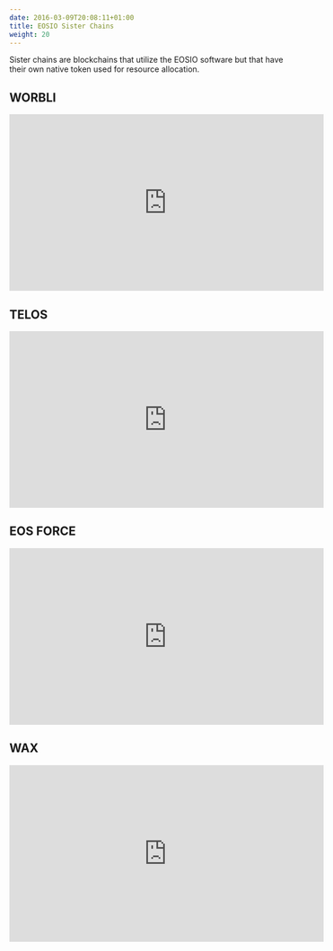 ```yaml
---
date: 2016-03-09T20:08:11+01:00
title: EOSIO Sister Chains
weight: 20
---
```


Sister chains are blockchains that utilize the EOSIO software but that have their own native token used for resource allocation.

## WORBLI

<div class="rwd-media">
  <iframe width="560" height="315" src="https://www.youtube.com/embed/ideiyhAlvOQ" frameborder="0" allow="accelerometer; autoplay; encrypted-media; gyroscope; picture-in-picture" allowfullscreen></iframe>
</div>

## TELOS

<div class="rwd-media">
  <iframe width="560" height="315" src="https://www.youtube.com/embed/fvsvzCL46eI" frameborder="0" allow="accelerometer; autoplay; encrypted-media; gyroscope; picture-in-picture" allowfullscreen></iframe>
</div>

## EOS FORCE

<div class="rwd-media">
  <iframe width="560" height="315" src="https://www.youtube.com/embed/UdDZCzwKCDo" frameborder="0" allow="accelerometer; autoplay; encrypted-media; gyroscope; picture-in-picture" allowfullscreen></iframe>
</div>

## WAX

<div class="rwd-media">
  <iframe width="560" height="315" src="https://www.youtube.com/embed/RjndO0BJ7Ik" frameborder="0" allow="accelerometer; autoplay; encrypted-media; gyroscope; picture-in-picture" allowfullscreen></iframe>
</div>
